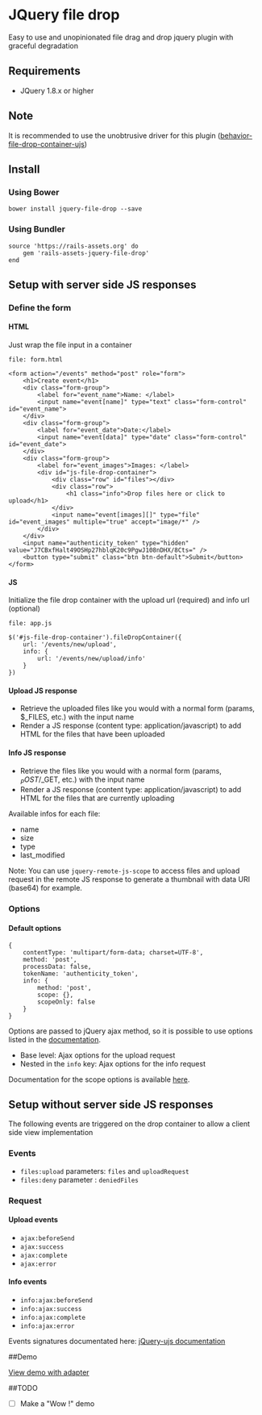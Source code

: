 # JQuery file drop
Easy to use and unopinionated file drag and drop jquery plugin with graceful degradation

## Requirements

- JQuery 1.8.x or higher

## Note

It is recommended to use the unobtrusive driver for this plugin ([behavior-file-drop-container-ujs](https://github.com/xire28/behavior-file-drop-container-ujs))

## Install

### Using Bower

```
bower install jquery-file-drop --save
```

### Using Bundler

```
source 'https://rails-assets.org' do
	gem 'rails-assets-jquery-file-drop'
end
```

## Setup with server side JS responses
### Define the form
#### HTML
Just wrap the file input in a container

`file: form.html`
```
<form action="/events" method="post" role="form">
    <h1>Create event</h1>
    <div class="form-group">
        <label for="event_name">Name: </label>
        <input name="event[name]" type="text" class="form-control" id="event_name">
    </div>
    <div class="form-group">
        <label for="event_date">Date:</label>
        <input name="event[data]" type="date" class="form-control" id="event_date">
    </div>
    <div class="form-group">
        <label for="event_images">Images: </label>
        <div id="js-file-drop-container">
            <div class="row" id="files"></div>
            <div class="row">
                <h1 class="info">Drop files here or click to upload</h1>
            </div>
            <input name="event[images][]" type="file" id="event_images" multiple="true" accept="image/*" />
        </div>
    </div>
    <input name="authenticity_token" type="hidden" value="J7CBxfHalt49OSHp27hblqK20c9PgwJ108nDHX/8Cts=" />
    <button type="submit" class="btn btn-default">Submit</button>
</form>
```

#### JS

Initialize the file drop container with the upload url (required) and info url (optional)

`file: app.js`
```
$('#js-file-drop-container').fileDropContainer({
	url: '/events/new/upload',
	info: {
		url: '/events/new/upload/info'
	}
})
```

#### Upload JS response

- Retrieve the uploaded files like you would with a normal form (params, $_FILES, etc.) with the input name
- Render a JS response (content type: application/javascript) to add HTML for the files that have been uploaded

#### Info JS response

- Retrieve the files like you would with a normal form (params, $_POST/$_GET, etc.) with the input name
- Render a JS response (content type: application/javascript) to add HTML for the files that are currently uploading

Available infos for each file: 
- name
- size
- type
- last_modified

Note: You can use `jquery-remote-js-scope` to access files and upload request in the remote JS response to generate a thumbnail with data URI (base64) for example.

### Options

#### Default options

```
{ 
	contentType: 'multipart/form-data; charset=UTF-8',
    method: 'post',
    processData: false,
    tokenName: 'authenticity_token',
    info: {
        method: 'post',
        scope: {},
        scopeOnly: false
    }
}
```

Options are passed to jQuery ajax method, so it is possible to use options listed in the [documentation](http://api.jquery.com/jquery.ajax/).

- Base level: Ajax options for the upload request
- Nested in the `info` key: Ajax options for the info request

Documentation for the scope options is available [here](https://github.com/xire28/jquery-remote-js-scope).

## Setup without server side JS responses

The following events are triggered on the drop container to allow a client side view implementation

### Events

- `files:upload` parameters: `files` and `uploadRequest`
- `files:deny` parameter : `deniedFiles`

### Request 
#### Upload events

- `ajax:beforeSend`
- `ajax:success`
- `ajax:complete`
- `ajax:error`

#### Info events

- `info:ajax:beforeSend`
- `info:ajax:success`
- `info:ajax:complete`
- `info:ajax:error`

Events signatures documentated here: [jQuery-ujs documentation](https://github.com/rails/jquery-ujs/wiki/ajax)

##Demo

[View demo with adapter](https://github.com/xire28/behavior-file-drop-container-ujs)

##TODO

- [ ] Make a "Wow !" demo












